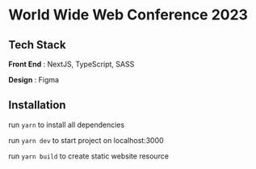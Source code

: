 # World Wide Web Conference 2023

## Tech Stack

**Front End** : NextJS, TypeScript, SASS

**Design** : Figma

## Installation

run `yarn` to install all dependencies

run `yarn dev` to start project on localhost:3000

run `yarn build` to create static website resource




